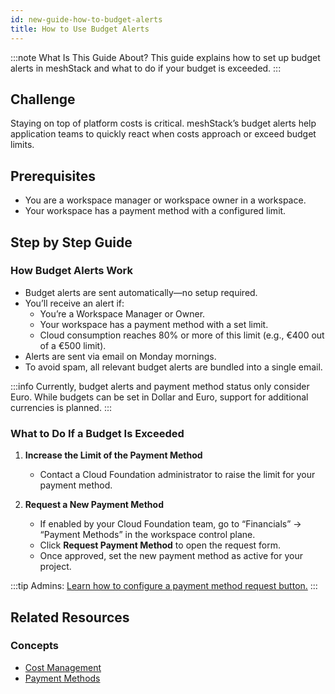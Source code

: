 ```yaml
---
id: new-guide-how-to-budget-alerts
title: How to Use Budget Alerts
---
```


:::note What Is This Guide About?
This guide explains how to set up budget alerts in meshStack and what to do if your budget is exceeded.
:::

## Challenge

Staying on top of platform costs is critical. meshStack’s budget alerts help application teams to quickly react when costs approach or exceed budget limits.

## Prerequisites

- You are a workspace manager or workspace owner in a workspace.
- Your workspace has a payment method with a configured limit.

## Step by Step Guide

### How Budget Alerts Work

- Budget alerts are sent automatically—no setup required.
- You’ll receive an alert if:
  - You’re a Workspace Manager or Owner.
  - Your workspace has a payment method with a set limit.
  - Cloud consumption reaches 80% or more of this limit (e.g., €400 out of a €500 limit).
- Alerts are sent via email on Monday mornings.
- To avoid spam, all relevant budget alerts are bundled into a single email.

:::info
Currently, budget alerts and payment method status only consider Euro. While budgets can be set in Dollar and Euro, support for additional currencies is planned.
:::

### What to Do If a Budget Is Exceeded

1. **Increase the Limit of the Payment Method**
   - Contact a Cloud Foundation administrator to raise the limit for your payment method.

2. **Request a New Payment Method**
   - If enabled by your Cloud Foundation team, go to “Financials” → “Payment Methods” in the workspace control plane.
   - Click **Request Payment Method** to open the request form.
   - Once approved, set the new payment method as active for your project.

:::tip
Admins: [Learn how to configure a payment method request button.](#)
:::

## Related Resources

### Concepts

- [Cost Management](new-concept-cost-management.md)
- [Payment Methods](new-concept-payment-methods.md)
